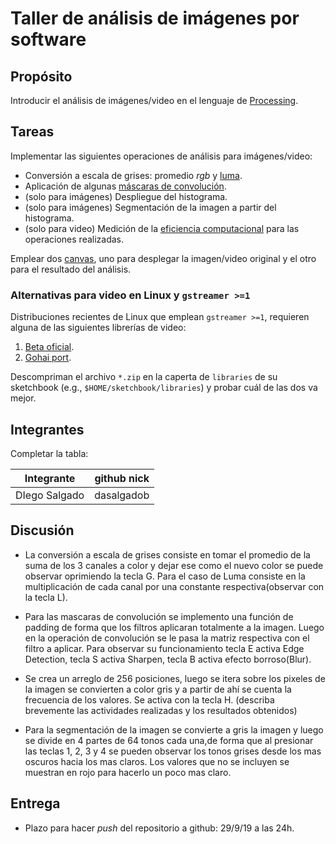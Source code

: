 # Taller de análisis de imágenes por software

## Propósito

Introducir el análisis de imágenes/video en el lenguaje de [Processing](https://processing.org/).

## Tareas

Implementar las siguientes operaciones de análisis para imágenes/video:

* Conversión a escala de grises: promedio _rgb_ y [luma](https://en.wikipedia.org/wiki/HSL_and_HSV#Disadvantages).
* Aplicación de algunas [máscaras de convolución](https://en.wikipedia.org/wiki/Kernel_(image_processing)).
* (solo para imágenes) Despliegue del histograma.
* (solo para imágenes) Segmentación de la imagen a partir del histograma.
* (solo para video) Medición de la [eficiencia computacional](https://processing.org/reference/frameRate.html) para las operaciones realizadas.

Emplear dos [canvas](https://processing.org/reference/PGraphics.html), uno para desplegar la imagen/video original y el otro para el resultado del análisis.

### Alternativas para video en Linux y `gstreamer >=1`

Distribuciones recientes de Linux que emplean `gstreamer >=1`, requieren alguna de las siguientes librerías de video:

1. [Beta oficial](https://github.com/processing/processing-video/releases).
2. [Gohai port](https://github.com/gohai/processing-video/releases/tag/v1.0.2).

Descompriman el archivo `*.zip` en la caperta de `libraries` de su sketchbook (e.g., `$HOME/sketchbook/libraries`) y probar cuál de las dos va mejor.

## Integrantes

Completar la tabla:

| Integrante | github nick |
|------------|-------------|
|   DIego Salgado         |   dasalgadob          |

## Discusión

* La conversión a escala de grises consiste en tomar el promedio de la suma de los 3 canales a color y dejar ese como el nuevo color se puede observar oprimiendo la tecla G. Para el caso de Luma consiste en la multiplicación de cada canal por una constante respectiva(observar con la tecla L).

* Para las mascaras de convolución se implemento una función de padding de forma que los filtros aplicaran totalmente a la imagen. Luego en la operación de convolución se le pasa la matriz respectiva con el filtro a aplicar. Para observar su funcionamiento tecla E activa Edge Detection, tecla S activa Sharpen, tecla B activa efecto borroso(Blur).

* Se crea un arreglo de 256 posiciones, luego se itera sobre los pixeles de la imagen se convierten a color gris y a partir de ahí se cuenta la frecuencia de los valores. Se activa con la tecla H.
(describa brevemente las actividades realizadas y los resultados obtenidos)

* Para la segmentación de la imagen se convierte a gris la imagen y luego se divide en 4 partes de 64 tonos cada una,de forma que al presionar las teclas 1, 2, 3 y 4 se pueden observar los tonos grises desde los mas oscuros hacia los mas claros. Los valores que no se incluyen se muestran en rojo para hacerlo un poco mas claro.

## Entrega

* Plazo para hacer _push_ del repositorio a github: 29/9/19 a las 24h.
